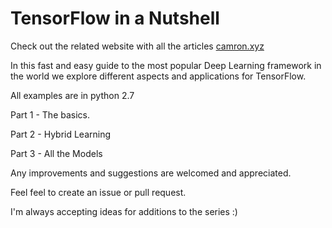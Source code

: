 TensorFlow in a Nutshell
==================================================

Check out the related website with all the articles [camron.xyz](http://www.camron.xyz)

In this fast and easy guide to the most popular Deep Learning framework in the world we explore different aspects and applications for TensorFlow.

All examples are in python 2.7


Part 1 - The basics.

Part 2 - Hybrid Learning

Part 3 - All the Models


Any improvements and suggestions are welcomed and appreciated.

Feel feel to create an issue or pull request.


I'm always accepting ideas for additions to the series :)

